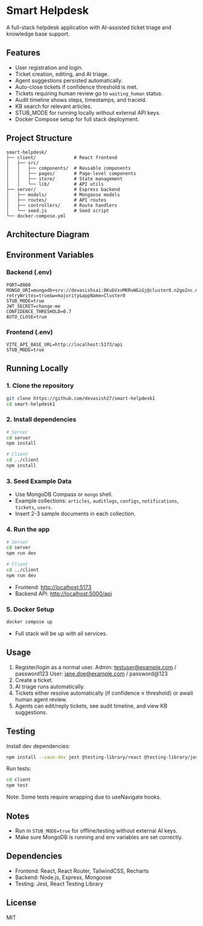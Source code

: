 # Smart Helpdesk

A full-stack helpdesk application with AI-assisted ticket triage and knowledge base support.

## Features

* User registration and login.
* Ticket creation, editing, and AI triage.
* Agent suggestions persisted automatically.
* Auto-close tickets if confidence threshold is met.
* Tickets requiring human review go to `waiting_human` status.
* Audit timeline shows steps, timestamps, and traceId.
* KB search for relevant articles.
* STUB\_MODE for running locally without external API keys.
* Docker Compose setup for full stack deployment.

## Project Structure

```
smart-helpdesk/
├── client/              # React frontend
│   ├── src/
│   │   ├── components/  # Reusable components
│   │   ├── pages/       # Page-level components
│   │   ├── store/       # State management
│   │   └── lib/         # API utils
├── server/              # Express backend
│   ├── models/          # Mongoose models
│   ├── routes/          # API routes
│   ├── controllers/     # Route handlers
│   └── seed.js          # Seed script
└── docker-compose.yml
```

## Architecture Diagram



## Environment Variables

### Backend (.env)

```
PORT=8080
MONGO_URI=mongodb+srv://devasishsai:8KubVxvMKRvWGiGj@cluster0.n2go2nc.mongodb.net/?retryWrites=true&w=majority&appName=Cluster0
STUB_MODE=true
JWT_SECRET=change-me
CONFIDENCE_THRESHOLD=0.7
AUTO_CLOSE=true
```

### Frontend (.env)

```
VITE_API_BASE_URL=http://localhost:5173/api
STUB_MODE=true
```

## Running Locally

### 1. Clone the repository

```bash
git clone https://github.com/devasish27/smart-helpdesk1
cd smart-helpdesk1
```

### 2. Install dependencies

```bash
# Server
cd server
npm install

# Client
cd ../client
npm install
```

### 3. Seed Example Data

* Use MongoDB Compass or `mongo` shell.
* Example collections: `articles`, `auditlogs`, `configs`, `notifications`, `tickets`, `users`.
* Insert 2-3 sample documents in each collection.

### 4. Run the app

```bash
# Server
cd server
npm run dev

# Client
cd ../client
npm run dev
```

* Frontend: [http://localhost:5173](http://localhost:5173)
* Backend API: [http://localhost:5000/api](http://localhost:8000/api)

### 5. Docker Setup

```bash
docker compose up
```

* Full stack will be up with all services.

## Usage

1. Register/login as a normal user.
    Admin: testuser@example.com / password123
    User: jane.doe@example.com / password@123
2. Create a ticket.
3. AI triage runs automatically.
4. Tickets either resolve automatically (if confidence ≥ threshold) or await human agent review.
5. Agents can edit/reply tickets, see audit timeline, and view KB suggestions.



## Testing

Install dev dependencies:
```bash
npm install --save-dev jest @testing-library/react @testing-library/jest-dom
```

Run tests:
```bash
cd client
npm test
```

Note: Some tests require <Router> wrapping due to useNavigate hooks.

## Notes

* Run in `STUB_MODE=true` for offline/testing without external AI keys.
* Make sure MongoDB is running and env variables are set correctly.

## Dependencies

* Frontend: React, React Router, TailwindCSS, Recharts
* Backend: Node.js, Express, Mongoose
* Testing: Jest, React Testing Library

## License

MIT
